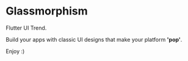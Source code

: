 # Glassmorphism
Flutter UI Trend. 

Build your apps with classic UI designs that make your platform <b>'pop'</b>.

Enjoy :)
